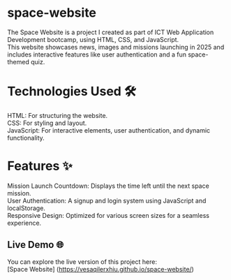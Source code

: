 # space-website

The Space Website is a project I created as part of ICT Web Application Development bootcamp, using HTML, CSS, and JavaScript.  
This website showcases news, images and missions launching in 2025 and includes interactive features like user authentication and a fun space-themed quiz.

# Technologies Used 🛠️  
HTML: For structuring the website.  
CSS: For styling and layout.  
JavaScript: For interactive elements, user authentication, and dynamic functionality.  

# Features ✨  
Mission Launch Countdown: Displays the time left until the next space mission.  
User Authentication: A signup and login system using JavaScript and localStorage.  
Responsive Design: Optimized for various screen sizes for a seamless experience.  

## Live Demo 🌐    
You can explore the live version of this project here:  
[Space Website] (https://vesaqilerxhiu.github.io/space-website/)

